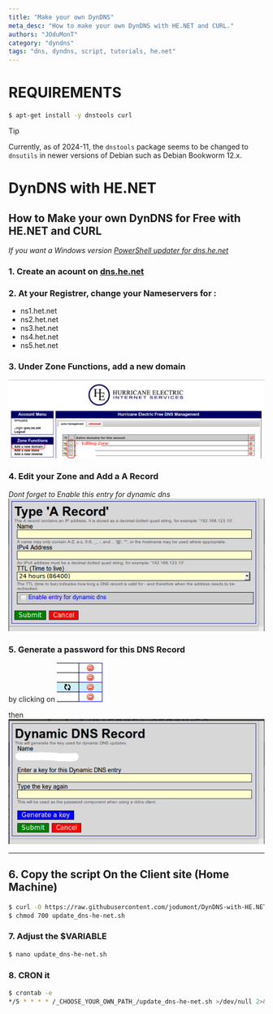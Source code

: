 ```yaml
---
title: "Make your own DynDNS"
meta_desc: "How to make your own DynDNS with HE.NET and CURL."
authors: "JOduMonT"
category: "dyndns"
tags: "dns, dyndns, script, tutorials, he.net"
---
```


# REQUIREMENTS
```sh
$ apt-get install -y dnstools curl
```
> [!TIP]
> Currently, as of 2024-11, the `dnstools` package seems to be changed to `dnsutils` in newer versions of Debian such as Debian Bookworm 12.x.

# DynDNS with HE.NET  
## How to Make your own DynDNS for Free with HE.NET and CURL
*If you want a Windows version <a href="https://github.com/bennettp123/dns.he.net-updater">PowerShell updater for dns.he.net </a>*

### 1. Create an acount on <a href="https://dns.he.net">dns.he.net</a>  

### 2. At your Registrer, change your Nameservers for :  
  - ns1.het.net
  - ns2.het.net
  - ns3.het.net
  - ns4.het.net
  - ns5.het.net

### 3. Under Zone Functions, add a new domain  
![](he_edit_zone.png)

### 4. Edit your Zone and Add a A Record
*Dont forget to Enable this entry for dynamic dns*  
![](typea.png)

### 5. Generate a password for this DNS Record
by clicking on 
![](dyndns.png)  

then  
![](dyndns_password.png)  

-----

## 6. Copy the script On the Client site (Home Machine)
```sh
$ curl -O https://raw.githubusercontent.com/jodumont/DynDNS-with-HE.NET/master/update_dns-he-net.sh  
$ chmod 700 update_dns-he-net.sh
```

### 7. Adjust the $VARIABLE
```sh
$ nano update_dns-he-net.sh
```

### 8. CRON it
```sh
$ crontab -e
*/5 * * * * /_CHOOSE_YOUR_OWN_PATH_/update_dns-he-net.sh >/dev/null 2>&1
```
  
